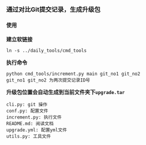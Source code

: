 ### 通过对比Git提交记录，生成升级包

#### 使用
**建立软链接**
```
ln -s ../daily_tools/cmd_tools
```
**执行命令**
```
python cmd_tools/increment.py main git_no1 git_no2
git_no1 git_no2 为两次提交记录ID号
```

**升级包位置会自动生成到当前文件夹下`upgrade.tar`**
```
cli.py: git 操作
conf.py: 配置文件
increment.py: 执行文件
README.md: 阅读文档
upgrade.yml: 配置yml文件
utils.py: 工具文件
```
